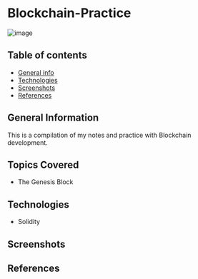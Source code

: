 # Blockchain-Practice

![image](https://user-images.githubusercontent.com/55777067/150635051-3cef85f7-7de5-4cc2-99ac-b7aee90e607e.png)

## Table of contents
* [General info](#general-info)
* [Technologies](#technologies)
* [Screenshots](#screenshots)
* [References](#references)


## General Information
This is a compilation of my notes and practice with Blockchain development.

## Topics Covered
- The Genesis Block 


## Technologies

- Solidity

## Screenshots 

## References
